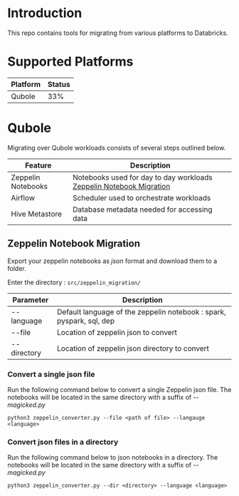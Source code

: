 # Introduction
This repo contains tools for migrating from various platforms to Databricks.

# Supported Platforms
|Platform|Status|
|--------|------|
|Qubole|33%|

# Qubole
Migrating over Qubole workloads consists of several steps outlined below.

|Feature|Description|
|-------|-----------|
|Zeppelin Notebooks|Notebooks used for day to day workloads [Zeppelin Notebook Migration](#zeppelin-notebook-migration)|
|Airflow|Scheduler used to orchestrate workloads|
|Hive Metastore|Database metadata needed for accessing data|

## Zeppelin Notebook Migration
Export your zeppelin notebooks as *json* format and download them to a folder.

Enter the directory : `src/zeppelin_migration/`

|Parameter|Description|
|---------|-----------|
|--language|Default language of the zeppelin notebook : spark, pyspark, sql, dep|
|--file|Location of zeppelin json to convert|
|--directory|Location of zeppelin json directory to convert|

### Convert a single json file
Run the following command below to convert a single Zeppelin json file. The notebooks will be located in the same directory with a suffix of *--magicked.py*

`python3 zeppelin_converter.py --file <path of file> --langauge <language>`

### Convert json files in a directory
Run the following command below to json notebooks in a directory. The notebooks will be located in the same directory with a suffix of *--magicked.py*

`python3 zeppelin_converter.py --dir <directory> --language <language>`